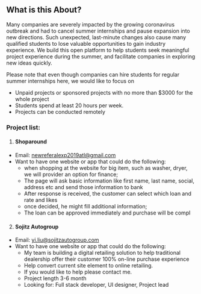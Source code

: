 ## What is this About?
Many companies are severely impacted by the growing coronavirus outbreak and had to cancel summer internships and pause expansion into new directions. Such unexpected, last-minute changes also cause many qualified students to lose valuable opportunities to gain industry experience.
We build this open platform to help students seek meaningful project experience during the summer, and facilitate companies in exploring new ideas quickly.

Please note that even though companies can hire students for regular summer internships here, we would like to focus on
* Unpaid projects or sponsored projects with no more than $3000 for the whole project
* Students spend at least 20 hours per week.
* Projects can be conducted remotely

### Project list:

1. #### Shoparound
- Email: newreferalexp2019atl@gmail.com
- Want to have one website or app that could do the following:
    - when shopping at the website for big item, such as washer, dryer, we will provider an option for finance;
    - The page will ask basic information like first name, last name, social, address etc and send those information to bank 
    - After response is received, the customer can select which loan and rate and likes
    - once decided, he might fill additional information;
    - The loan can be approved immediately and purchase will be compl
    
2. #### Sojitz Autogroup
- Email: yi.liu@sojitzautogroup.com
- Want to have one website or app that could do the following:
    - My team is building a digital retailing solution to help traditional dealership offer their customer 100% on-line purchase    experience
    - Help convert current site element to online retailing. 
    - If you would like to help please contact me.
    - Project length 3-6 month
    - Looking for: Full stack developer, UI designer, Project lead

